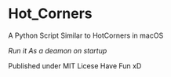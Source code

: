 # Hot_Corners
A Python Script Similar to HotCorners in macOS

*Run it As a deamon on startup*

Published under MIT Licese
Have Fun xD
